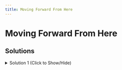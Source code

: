 ```yaml
---
title: Moving Forward From Here
---
```

# Moving Forward From Here

## Solutions

<details><summary>Solution 1 (Click to Show/Hide)</summary>

```jsx
console.log('Now I know React and Redux!')
```
</details>
